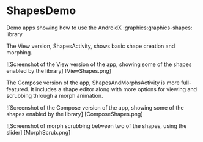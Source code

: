 # ShapesDemo
Demo apps showing how to use the AndroidX :graphics:graphics-shapes: library

The View version, ShapesActivity, shows basic shape creation and morphing.

![Screenshot of the View version of the app, showing some of the shapes enabled by the library]
[ViewShapes.png]

The Compose version of the app, ShapesAndMorphsActivity is more full-featured. It includes a
shape editor along with more options for viewing and scrubbing through a morph animation.

![Screenshot of the Compose version of the app, showing some of the shapes enabled by the library]
[ComposeShapes.png]

![Screenshot of morph scrubbing between two of the shapes, using the slider]
[MorphScrub.png]

